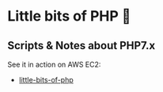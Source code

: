 # Little bits of PHP :elephant:

## Scripts & Notes about PHP7.x

See it in action on AWS EC2:

- [little-bits-of-php](http://littlebitsofphp-env.eba-mqkwbk7w.sa-east-1.elasticbeanstalk.com/)
